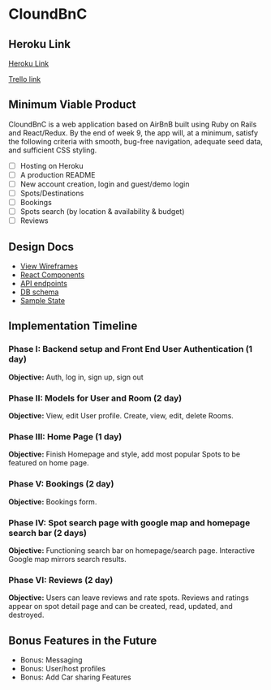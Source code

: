 # CloundBnC


## Heroku Link

[Heroku Link](https://heroku.com)

[Trello link](www.trello.com)

## Minimum Viable Product

CloundBnC is a web application based on AirBnB built using Ruby on Rails and React/Redux. By the end of week 9, the app will, at a minimum, satisfy the following criteria with smooth, bug-free navigation, adequate seed data, and sufficient CSS styling.

- [ ] Hosting on Heroku
- [ ] A production README
- [ ] New account creation, login and guest/demo login
- [ ] Spots/Destinations
- [ ] Bookings
- [ ] Spots search (by location & availability & budget)
- [ ] Reviews

## Design Docs
- [View Wireframes](./docs/wireframes)
- [React Components](./docs/component-hierarchy.md)
- [API endpoints](./docs/api-endpoints.md)
- [DB schema](./docs/schema.md)
- [Sample State](./docs/sample-state.md)

## Implementation Timeline

### Phase I: Backend setup and Front End User Authentication (1 day)

**Objective:** Auth, log in, sign up, sign out

### Phase II: Models for User and Room (2 day)

**Objective:** View, edit User profile. Create, view, edit, delete Rooms.

### Phase III: Home Page (1 day)

**Objective:** Finish Homepage and style, add most popular Spots to be featured on home page.

### Phase V: Bookings (2 day)

**Objective:** Bookings form.

### Phase IV: Spot search page with google map and homepage search bar (2 days)

**Objective:** Functioning search bar on homepage/search page. Interactive Google map mirrors search results.

### Phase VI: Reviews (2 day)

**Objective:** Users can leave reviews and rate spots. Reviews and ratings appear on spot detail page and can be created, read, updated, and destroyed.


## Bonus Features in the Future
- Bonus: Messaging
- Bonus: User/host profiles
- Bonus: Add Car sharing Features
